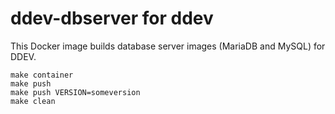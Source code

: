 # ddev-dbserver for ddev

This Docker image builds database server images (MariaDB and MySQL) for DDEV.

```
make container
make push
make push VERSION=someversion
make clean
```
